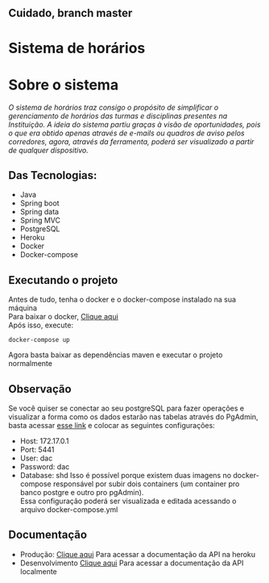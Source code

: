 ## Cuidado, branch master
# Sistema de horários
# Sobre o sistema

*O sistema de horários traz consigo o propósito de simplificar o gerenciamento de horários das turmas e disciplinas presentes na Instituição.
A ideia do sistema partiu graças à visão de oportunidades, pois o que era obtido apenas através de e-mails ou quadros de aviso pelos corredores, agora,
através da ferramenta, poderá ser visualizado a partir de qualquer dispositivo.*
## Das Tecnologias:
- Java
- Spring boot
- Spring data
- Spring MVC
- PostgreSQL
- Heroku
- Docker
- Docker-compose
## Executando o projeto

Antes de tudo, tenha o docker e o docker-compose instalado na sua máquina  
Para baixar o docker, [Clique aqui](https://docs.microsoft.com/pt-br/virtualization/windowscontainers/manage-docker/configure-docker-daemon)  
Após isso, execute:
```
docker-compose up
```
Agora basta baixar as dependências maven e executar o projeto normalmente

## Observação
Se você quiser se conectar ao seu postgreSQL para fazer operações e visualizar a forma como os dados estarão nas tabelas através do PgAdmin,   
basta acessar [esse link](localhost:15432) e colocar as seguintes configurações:  
- Host: 172.17.0.1
- Port: 5441
- User: dac
- Password: dac
- Database: shd
Isso é possível porque existem duas imagens no docker-compose responsável por subir dois containers (um container pro banco postgre e outro pro pgAdmin).  
Essa configuração poderá ser visualizada e editada acessando o arquivo docker-compose.yml

## Documentação
- Produção:  [Clique aqui](https://sistema-de-horario.herokuapp.com/swagger-ui.html#/) Para acessar a documentação da API na heroku
- Desenvolvimento  [Clique aqui](http://localhost:8080/swagger-ui.html#/) Para acessar a documentação da API localmente
